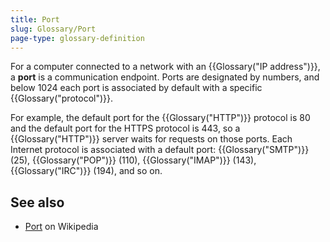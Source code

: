 ```yaml
---
title: Port
slug: Glossary/Port
page-type: glossary-definition
---
```


For a computer connected to a network with an {{Glossary("IP address")}}, a **port** is a communication endpoint. Ports are designated by numbers, and below 1024 each port is associated by default with a specific {{Glossary("protocol")}}.

For example, the default port for the {{Glossary("HTTP")}} protocol is 80 and the default port for the HTTPS protocol is 443, so a {{Glossary("HTTP")}} server waits for requests on those ports. Each Internet protocol is associated with a default port: {{Glossary("SMTP")}} (25), {{Glossary("POP")}} (110), {{Glossary("IMAP")}} (143), {{Glossary("IRC")}} (194), and so on.

## See also

- [Port](<https://en.wikipedia.org/wiki/Port_(computer_networking)>) on Wikipedia
